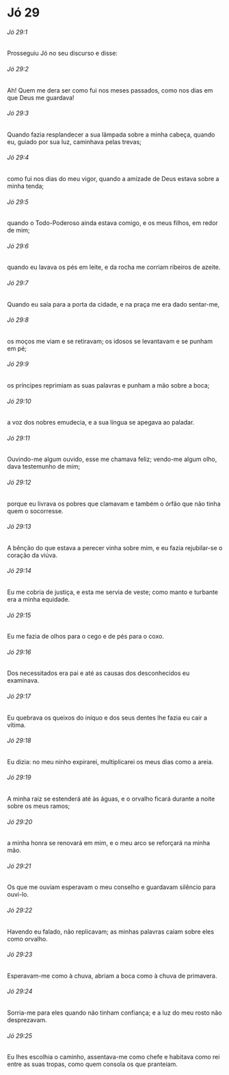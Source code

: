 # Jó 29

###### Jó 29:1

Prosseguiu Jó no seu discurso e disse:

###### Jó 29:2

Ah! Quem me dera ser como fui nos meses passados, como nos dias em que Deus me guardava!

###### Jó 29:3

Quando fazia resplandecer a sua lâmpada sobre a minha cabeça, quando eu, guiado por sua luz, caminhava pelas trevas;

###### Jó 29:4

como fui nos dias do meu vigor, quando a amizade de Deus estava sobre a minha tenda;

###### Jó 29:5

quando o Todo-Poderoso ainda estava comigo, e os meus filhos, em redor de mim;

###### Jó 29:6

quando eu lavava os pés em leite, e da rocha me corriam ribeiros de azeite.

###### Jó 29:7

Quando eu saía para a porta da cidade, e na praça me era dado sentar-me,

###### Jó 29:8

os moços me viam e se retiravam; os idosos se levantavam e se punham em pé;

###### Jó 29:9

os príncipes reprimiam as suas palavras e punham a mão sobre a boca;

###### Jó 29:10

a voz dos nobres emudecia, e a sua língua se apegava ao paladar.

###### Jó 29:11

Ouvindo-me algum ouvido, esse me chamava feliz; vendo-me algum olho, dava testemunho de mim;

###### Jó 29:12

porque eu livrava os pobres que clamavam e também o órfão que não tinha quem o socorresse.

###### Jó 29:13

A bênção do que estava a perecer vinha sobre mim, e eu fazia rejubilar-se o coração da viúva.

###### Jó 29:14

Eu me cobria de justiça, e esta me servia de veste; como manto e turbante era a minha equidade.

###### Jó 29:15

Eu me fazia de olhos para o cego e de pés para o coxo.

###### Jó 29:16

Dos necessitados era pai e até as causas dos desconhecidos eu examinava.

###### Jó 29:17

Eu quebrava os queixos do iníquo e dos seus dentes lhe fazia eu cair a vítima.

###### Jó 29:18

Eu dizia: no meu ninho expirarei, multiplicarei os meus dias como a areia.

###### Jó 29:19

A minha raiz se estenderá até às águas, e o orvalho ficará durante a noite sobre os meus ramos;

###### Jó 29:20

a minha honra se renovará em mim, e o meu arco se reforçará na minha mão.

###### Jó 29:21

Os que me ouviam esperavam o meu conselho e guardavam silêncio para ouvi-lo.

###### Jó 29:22

Havendo eu falado, não replicavam; as minhas palavras caíam sobre eles como orvalho.

###### Jó 29:23

Esperavam-me como à chuva, abriam a boca como à chuva de primavera.

###### Jó 29:24

Sorria-me para eles quando não tinham confiança; e a luz do meu rosto não desprezavam.

###### Jó 29:25

Eu lhes escolhia o caminho, assentava-me como chefe e habitava como rei entre as suas tropas, como quem consola os que pranteiam.

